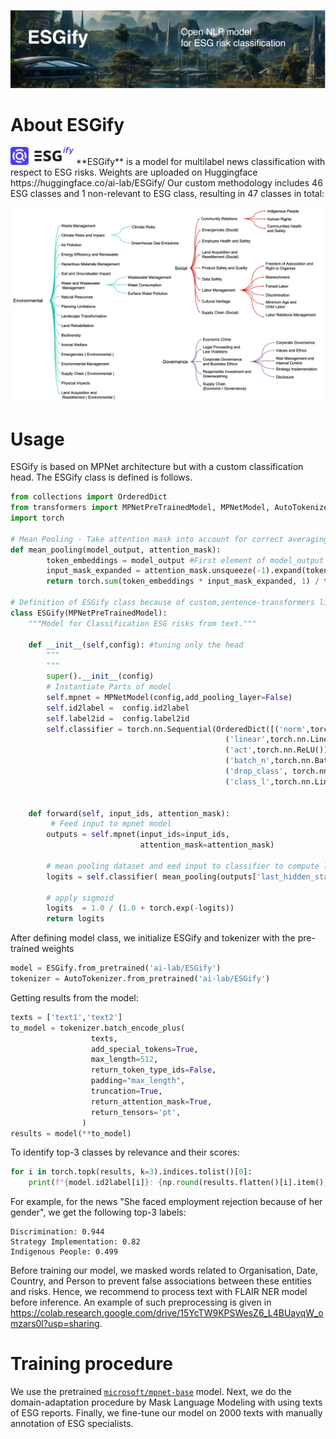 
![esgify](ESGify.png)
# About ESGify
<img src="ESGify_logo.jpeg" alt="image" width="20%" height="auto">
**ESGify** is a model for multilabel news classification with respect to ESG risks. Weights are uploaded on Huggingface https://huggingface.co/ai-lab/ESGify/ 
Our custom methodology includes 46 ESG classes and 1 non-relevant to ESG class, resulting in 47 classes in total:

![esgify_classes](ESGify_classes.png)

# Usage 

ESGify is based on MPNet architecture but with a custom classification head. The ESGify class is defined is follows.

```python
from collections import OrderedDict
from transformers import MPNetPreTrainedModel, MPNetModel, AutoTokenizer
import torch

# Mean Pooling - Take attention mask into account for correct averaging
def mean_pooling(model_output, attention_mask):
        token_embeddings = model_output #First element of model_output contains all token embeddings
        input_mask_expanded = attention_mask.unsqueeze(-1).expand(token_embeddings.size()).float()
        return torch.sum(token_embeddings * input_mask_expanded, 1) / torch.clamp(input_mask_expanded.sum(1), min=1e-9)

# Definition of ESGify class because of custom,sentence-transformers like, mean pooling function and classifier head
class ESGify(MPNetPreTrainedModel):
    """Model for Classification ESG risks from text."""

    def __init__(self,config): #tuning only the head
        """
        """
        super().__init__(config)
        # Instantiate Parts of model
        self.mpnet = MPNetModel(config,add_pooling_layer=False)
        self.id2label =  config.id2label
        self.label2id =  config.label2id
        self.classifier = torch.nn.Sequential(OrderedDict([('norm',torch.nn.BatchNorm1d(768)),
                                                ('linear',torch.nn.Linear(768,512)),
                                                ('act',torch.nn.ReLU()),
                                                ('batch_n',torch.nn.BatchNorm1d(512)),
                                                ('drop_class', torch.nn.Dropout(0.2)),
                                                ('class_l',torch.nn.Linear(512 ,47))]))


    def forward(self, input_ids, attention_mask):
         # Feed input to mpnet model
        outputs = self.mpnet(input_ids=input_ids,
                             attention_mask=attention_mask)
         
        # mean pooling dataset and eed input to classifier to compute logits
        logits = self.classifier( mean_pooling(outputs['last_hidden_state'],attention_mask))
         
        # apply sigmoid
        logits  = 1.0 / (1.0 + torch.exp(-logits))
        return logits
```

After defining model class, we initialize ESGify and tokenizer with the pre-trained weights

```python
model = ESGify.from_pretrained('ai-lab/ESGify')
tokenizer = AutoTokenizer.from_pretrained('ai-lab/ESGify')
```

Getting results from the model:

```python
texts = ['text1','text2']
to_model = tokenizer.batch_encode_plus(
                  texts,
                  add_special_tokens=True,
                  max_length=512,
                  return_token_type_ids=False,
                  padding="max_length",
                  truncation=True,
                  return_attention_mask=True,
                  return_tensors='pt',
                )
results = model(**to_model)
```

To identify top-3 classes by relevance and their scores: 

```python
for i in torch.topk(results, k=3).indices.tolist()[0]:
    print(f"{model.id2label[i]}: {np.round(results.flatten()[i].item(), 3)}")
```

For example, for the news "She faced employment rejection because of her gender", we get the following top-3 labels:
```
Discrimination: 0.944
Strategy Implementation: 0.82
Indigenous People: 0.499
```

Before training our model, we masked words related to Organisation, Date, Country, and Person to prevent false associations between these entities and risks. Hence, we recommend to process text with FLAIR NER model before inference.
An example of such preprocessing is given in https://colab.research.google.com/drive/15YcTW9KPSWesZ6_L4BUayqW_omzars0l?usp=sharing.


# Training procedure

We use the pretrained [`microsoft/mpnet-base`](https://huggingface.co/microsoft/mpnet-base) model.
Next, we do the domain-adaptation procedure by Mask Language Modeling with using texts of ESG reports. 
Finally, we fine-tune our model on 2000 texts with manually annotation of ESG specialists.
